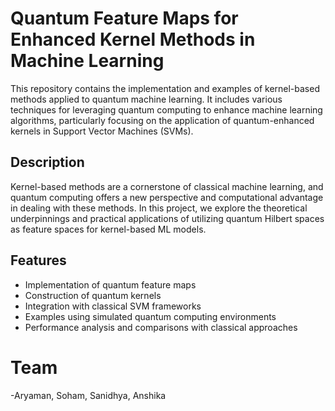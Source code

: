 # Quantum Feature Maps for Enhanced Kernel Methods in Machine Learning

This repository contains the implementation and examples of kernel-based methods applied to quantum machine learning. It includes various techniques for leveraging quantum computing to enhance machine learning algorithms, particularly focusing on the application of quantum-enhanced kernels in Support Vector Machines (SVMs).

## Description

Kernel-based methods are a cornerstone of classical machine learning, and quantum computing offers a new perspective and computational advantage in dealing with these methods. In this project, we explore the theoretical underpinnings and practical applications of utilizing quantum Hilbert spaces as feature spaces for kernel-based ML models.

## Features

- Implementation of quantum feature maps
- Construction of quantum kernels
- Integration with classical SVM frameworks
- Examples using simulated quantum computing environments
- Performance analysis and comparisons with classical approaches

# Team
-Aryaman, Soham, Sanidhya, Anshika
